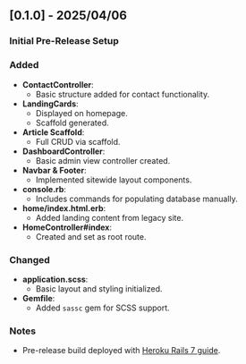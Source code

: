 ## [0.1.0] - 2025/04/06
### Initial Pre-Release Setup

### Added
- **ContactController**:
  - Basic structure added for contact functionality.
- **LandingCards**:
  - Displayed on homepage.
  - Scaffold generated.
- **Article Scaffold**:
  - Full CRUD via scaffold.
- **DashboardController**:
  - Basic admin view controller created.
- **Navbar & Footer**:
  - Implemented sitewide layout components.
- **console.rb**:
  - Includes commands for populating database manually.
- **home/index.html.erb**:
  - Added landing content from legacy site.
- **HomeController#index**:
  - Created and set as root route.

### Changed
- **application.scss**:
  - Basic layout and styling initialized.
- **Gemfile**:
  - Added `sassc` gem for SCSS support.

### Notes
- Pre-release build deployed with [Heroku Rails 7 guide](https://devcenter.heroku.com/articles/getting-started-with-rails7).